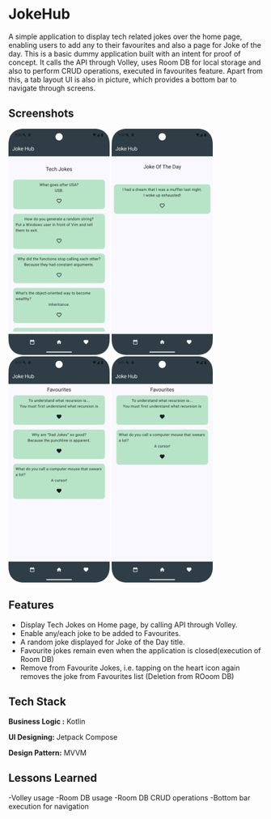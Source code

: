 
# JokeHub

A simple application to display tech related jokes over the home page, enabling users to add any to their favourites and also a page for Joke of the day. This is a basic dummy application built with an intent for proof of concept. 
It calls the API through Volley, uses Room DB for local storage and also to perform CRUD operations, executed in favourites feature.
Apart from this, a tab layout UI is also in picture, which provides a bottom bar to navigate through screens.



## Screenshots

<img src="images/ss1.png" width="200" alt="Launch Screen">
<img src="images/ss2.png" width="200" alt="Joke of the Day">
<img src="images/ss3.png" width="200" alt="Favourite Jokes">
<img src="images/ss4.png" width="200" alt="Delete Fav ">





## Features

- Display Tech Jokes on Home page, by calling API through Volley.
- Enable any/each joke to be added to Favourites.
- A random joke displayed for Joke of the Day title.
- Favourite jokes remain even when the application is closed(execution of Room DB)
- Remove from Favourite Jokes, i.e. tapping on the heart icon again removes the joke from Favourites list (Deletion from ROoom DB)


## Tech Stack

**Business Logic :** Kotlin

**UI Designing:** Jetpack Compose

**Design Pattern:** MVVM
## Lessons Learned

-Volley usage
-Room DB usage
-Room DB CRUD operations
-Bottom bar execution for navigation

